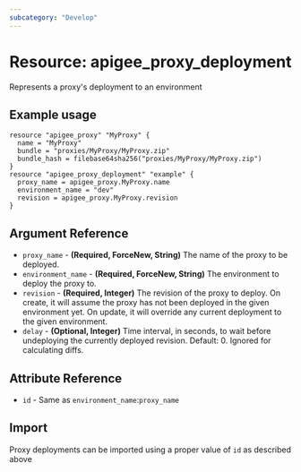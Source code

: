 ```yaml
---
subcategory: "Develop"
---
```

# Resource: apigee_proxy_deployment
Represents a proxy's deployment to an environment
## Example usage
```hcl
resource "apigee_proxy" "MyProxy" {
  name = "MyProxy"
  bundle = "proxies/MyProxy/MyProxy.zip"
  bundle_hash = filebase64sha256("proxies/MyProxy/MyProxy.zip")
}
resource "apigee_proxy_deployment" "example" {
  proxy_name = apigee_proxy.MyProxy.name
  environment_name = "dev"
  revision = apigee_proxy.MyProxy.revision
}
```
## Argument Reference
* `proxy_name` - **(Required, ForceNew, String)** The name of the proxy to be deployed.
* `environment_name` - **(Required, ForceNew, String)** The environment to deploy the proxy to.
* `revision` - **(Required, Integer)** The revision of the proxy to deploy.  On create, it will assume the proxy has not been deployed in the given environment yet.  On update, it will override any current deployment to the given environment.
* `delay` - **(Optional, Integer)** Time interval, in seconds, to wait before undeploying the currently deployed revision.  Default: 0. Ignored for calculating diffs.
## Attribute Reference
* `id` - Same as `environment_name`:`proxy_name`
## Import
Proxy deployments can be imported using a proper value of `id` as described above

